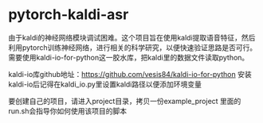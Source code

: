 # pytorch-kaldi-asr
由于kaldi的神经网络模块调试困难。这个项目旨在使用kaldi提取语音特征，然后利用pytorch训练神经网络，进行相关的科学研究，以便快速验证思路是否可行。
需要使用kaldi-io-for-python这一胶水库，把kaldi里的数据文件读取python。

kaldi-io库github地址：https://github.com/vesis84/kaldi-io-for-python
安装kaldi-io后记得在kaldi_io.py里设置kaldi路径以便添加环境变量

要创建自己的项目，请进入project目录，拷贝一份example_project
里面的run.sh会指导你如何使用该项目的脚本
